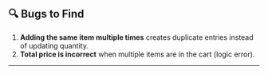 ## 🔍 Bugs to Find

1. **Adding the same item multiple times** creates duplicate entries instead of updating quantity.
2. **Total price is incorrect** when multiple items are in the cart (logic error).

---